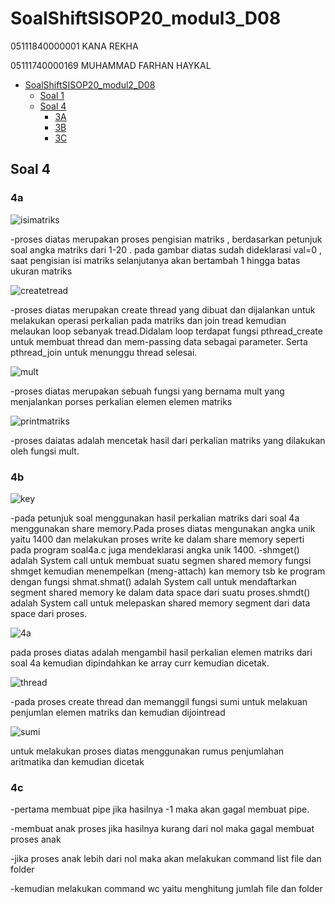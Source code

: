 # SoalShiftSISOP20_modul3_D08

05111840000001 KANA REKHA

05111740000169	MUHAMMAD FARHAN HAYKAL
- [SoalShiftSISOP20_modul2_D08](#soalshiftsisop20modul2d08)
	- [Soal 1](#soal-1)
	- [Soal 4](#soal-4)
		- [3A](#4a)
		- [3B](#4b)
		- [3C](#4c)

## Soal 4
### 4a
![isimatriks](https://user-images.githubusercontent.com/57948206/79039495-d6e46c00-7c0b-11ea-9278-e92535c7b80b.png)

-proses diatas merupakan proses pengisian matriks , berdasarkan petunjuk soal angka matriks dari 1-20 . pada gambar diatas sudah dideklarasi val=0 , saat pengisian isi matriks selanjutanya akan bertambah 1 hingga batas ukuran matriks

![createtread](https://user-images.githubusercontent.com/57948206/79039492-d3e97b80-7c0b-11ea-979f-4ac8b8b1c0ac.png)

-proses diatas merupakan create thread yang dibuat dan dijalankan untuk melakukan operasi perkalian pada matriks dan join tread
kemudian melaukan loop sebanyak tread.Didalam loop terdapat fungsi pthread_create untuk membuat thread dan mem-passing data sebagai parameter. Serta pthread_join untuk menunggu thread selesai.

![mult](https://user-images.githubusercontent.com/57948206/79039497-d8159900-7c0b-11ea-80be-dac88912ecca.png)

-proses diatas merupakan sebuah fungsi yang bernama mult yang menjalankan porses perkalian elemen elemen matriks

![printmatriks](https://user-images.githubusercontent.com/57948206/79039498-d8ae2f80-7c0b-11ea-9537-5b8716312fbe.png)

-proses daiatas adalah mencetak hasil dari perkalian matriks yang dilakukan oleh fungsi mult.

### 4b

![key](https://user-images.githubusercontent.com/57948206/79040156-a94df180-7c10-11ea-822a-3254d391a931.png)

-pada petunjuk soal menggunakan hasil perkalian matriks dari soal 4a menggunakan share memory.Pada proses diatas mengunakan angka unik yaitu 1400 dan melakukan proses write ke dalam share memory seperti pada program soal4a.c juga mendeklarasi angka unik 1400.
-shmget() adalah System call untuk membuat suatu segmen shared memory  fungsi shmget kemudian menempelkan (meng-attach) kan memory tsb ke program dengan fungsi shmat.shmat() adalah System call untuk mendaftarkan segment shared memory ke dalam data space dari suatu proses.shmdt() adalah System call untuk melepaskan shared memory segment dari data space dari proses.  

![4a](https://user-images.githubusercontent.com/57948206/79040580-aa345280-7c13-11ea-9334-e60f0b223d5b.png)

pada proses diatas adalah mengambil hasil perkalian elemen matriks dari soal 4a kemudian dipindahkan ke array curr kemudian dicetak.

![thread](https://user-images.githubusercontent.com/57948206/79040668-4d856780-7c14-11ea-8c85-bd527f3715ae.png)

-pada proses create thread dan memanggil fungsi sumi untuk melakuan penjumlan elemen matriks dan kemudian dijointread

![sumi](https://user-images.githubusercontent.com/57948206/79040667-4c543a80-7c14-11ea-8e96-cd95c77d4da1.png)

untuk melakukan proses diatas menggunakan rumus penjumlahan aritmatika dan kemudian dicetak
### 4c
-pertama membuat pipe jika hasilnya -1 maka akan gagal membuat pipe.

-membuat anak proses jika hasilnya kurang dari nol maka gagal membuat proses anak

-jika proses anak lebih dari nol maka akan melakukan command list file dan folder

-kemudian melakukan command wc yaitu menghitung jumlah file dan folder 
		
	
